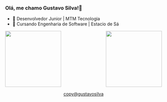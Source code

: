 ### Olá, me chamo Gustavo Silva!👋
- 🔭 Desenvolvedor Junior | MTM Tecnologia
- 🌱 Cursando Engenharia de Software | Estacio de Sá

<div>
  <a href="https://github.com/DevSirHitsuji">
  <div style="display: flex; justify-content: space-between;">
    <img height="180em" src="https://github-readme-stats.vercel.app/api?username=GustavoSilva2511&show_icons=true&theme=dark&include_all_commits=true&count_private=true"/>
    <img height="180em" src="https://github-readme-stats.vercel.app/api/top-langs/?username=GustavoSilva2511&layout=compact&langs_count=16&theme=dark"/>
  </div>
</div>
<p align="center">copy@gustavosilva</p>
